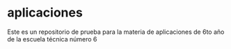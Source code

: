 # aplicaciones
Este es un repositorio de prueba para la materia de aplicaciones de 6to año de la escuela técnica número 6
